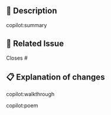 <!--
Thanks for creating this pull request 🤗

Please make sure that the pull request is limited to one type (docs, feature, etc.) and keep it as small as possible. You can open multiple prs instead of opening a huge one.
-->

## 📑 Description

copilot:summary

## 🐞 Related Issue

<!-- If this pull request closes an issue, please mention the issue number below 👇🏻 -->
<!-- For example, use Issue Number like => Closes #404 -->
<!-- Or, use Issue Url like => Closes https://github.com/OWNER/REPO/issues/404 -->

Closes #<!-- Issue number here -->

## 📋 Explanation of changes

copilot:walkthrough

copilot:poem

<!-- GitHub Copilot: https://githubnext.com/projects/copilot-for-pull-requests -->
